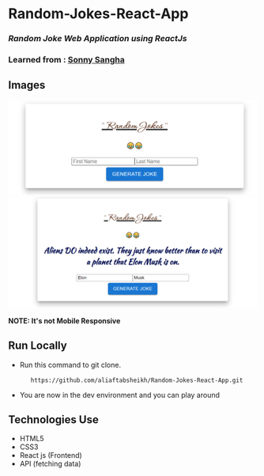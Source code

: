# Random-Jokes-React-App

### _Random Joke Web Application using ReactJs_

### Learned from : [Sonny Sangha](https://youtu.be/nshyjApIovo)

## Images

<img src='./joke-app/assets/R1.png' />
<img src='./joke-app/assets/R2.png' />

**NOTE: It's not Mobile Responsive**

## Run Locally

- Run this command to git clone. 

         https://github.com/aliaftabsheikh/Random-Jokes-React-App.git

- You are now in the dev environment and you can play around

## Technologies Use

- HTML5
- CSS3
- React js (Frontend)
- API (fetching data)
